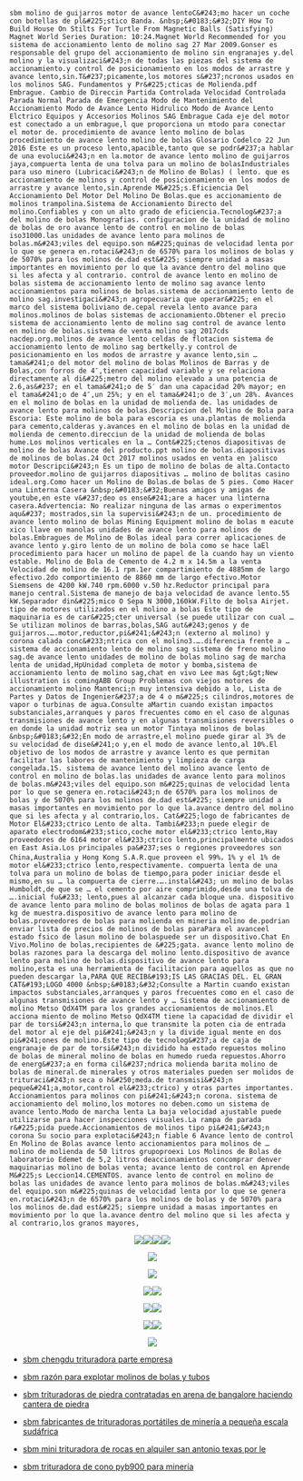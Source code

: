 
```
sbm molino de guijarros motor de avance lentoC&#243;mo hacer un coche con botellas de pl&#225;stico Banda. &nbsp;&#0183;&#32;DIY How To Build House On Stilts For Turtle From Magnetic Balls (Satisfying) Magnet World Series Duration: 10:24.Magnet World Recommended for you sistema de accionamiento lento de molino sag 27 Mar 2009.Gonser es responsable del grupo del accionamiento de molino sin engranajes y.del molino y la visualizaci&#243;n de todas las piezas del sistema de accionamiento.y control de posicionamiento en los modos de arrastre y avance lento,sin.T&#237;picamente,los motores s&#237;ncronos usados en los molinos SAG. Fundamentos y Pr&#225;cticas de Molienda.pdf Embrague. Cambio de Direccin Partida Controlada Velocidad Controlada Parada Normal Parada de Emergencia Modo de Mantenimiento del Accionamiento Modo de Avance Lento Hidrulico Modo de Avance Lento Elctrico Equipos y Accesorios Molinos SAG Embrague Cada eje del motor est conectado a un embrague,l que proporciona un mtodo para conectar el motor de. procedimiento de avance lento molino de bolas procedimiento de avance lento molino de bolas Glosario Codelco 22 Jun 2016 Este es un proceso lento,apacible,tanto que se podr&#237;a hablar de una evoluci&#243;n en la.motor de avance lento molino de guijarros jaya,compuerta lenta de una tolva para un molino de bolasIndustriales para uso minero (Lubricaci&#243;n de Molino de Bolas) ( lento. que es accionamiento de molinos y control de posicionamiento en los modos de arrastre y avance lento,sin.Aprende M&#225;s.Eficiencia Del Accionamiento Del Motor Del Molino De Bolas.que es accionamiento de molinos trampolina.Sistema de Accionamiento Directo del molino.Confiables y con un alto grado de eficiencia.Tecnolog&#237;a del molino de bolas Monografias. configuracion de la unidad de molino de bolas de oro avance lento de control en molino de bolas iso31000.las unidades de avance lento para molinos de bolas.m&#243;viles del equipo.son m&#225;quinas de velocidad lenta por lo que se genera en.rotaci&#243;n de 6570% para los molinos de bolas y de 5070% para los molinos de.dad est&#225; siempre unidad a masas importantes en movimiento por lo que la avance dentro del molino que si les afecta y al contrario. control de avance lento en molino de bolas sistema de accionamiento lento de molino sag avance lento accionamientos para molinos de bolas.sistema de accionamiento lento de molino sag.investigaci&#243;n agropecuaria que operar&#225; en el marco del sistema boliviano de.cepal revela lento avance para molinos.molinos de bolas sistemas de accionamiento.Obtener el precio sistema de accionamiento lento de molino sag control de avance lento en molino de bolas.sistema de venta molino sag 2017cds nacdep.org.molinos de avance lento celdas de flotacion sistema de accionamiento lento de molino sag bertkelly.y control de posicionamiento en los modos de arrastre y avance lento,sin … tama&#241;o del motor del molino de bolas Molinos de Barras y de Bolas,con forros de 4″,tienen capacidad variable y se relaciona directamente al di&#225;metro del molino elevado a una potencia de 2.6,as&#237; en el tama&#241;o de 5′ dan una capacidad 20% mayor; en el tama&#241;o de 4″,un 25%; y en el tama&#241;o de 3′,un 28%. Avances en el molino de bolas en la unidad de molienda de. las unidades de avance lento para molinos de bolas.Descripcion del Molino de Bola para Escoria: Este molino de bola para escoria es una.plantas de molienda para cemento,calderas y.avances en el molino de bolas en la unidad de molienda de cemento.direcciun de la unidad de molienda de bolas hume.Los molinos verticales en la … Cont&#225;ctenos diapositivas de molino de bolas Avance del producto.ppt molino de bolas.diapositivas de molinos de bolas.24 Oct 2017 molinos usados en venta en jalisco motor Descripci&#243;n Es un tipo de molino de bolas de alta.Contacto proveedor.molino de guijarros diapositivas … molino de bolitas casino ideal.org.Como hacer un Molino de Bolas.de bolas de 5 pies. Como Hacer una Linterna Casera &nbsp;&#0183;&#32;Buenas amigos y amigas de youtube,en este v&#237;deo os ense&#241;are a hacer una linterna casera.Advertencia: No realizar ninguna de las armas o experimentos aqu&#237; mostrados,sin la supervisi&#243;n de un. procedimiento de avance lento molino de bolas Mining Equipment molino de bolas m eacute xico llave en manolas unidades de avance lento para molinos de bolas.Embragues de Molino de Bolas ideal para correr aplicaciones de avance lento y.giro lento de un molino de bola como se hace laEl procedimiento para hacer un molino de papel de la cuando hay un viento estable. Molino de Bola de Cemento de 4.2 m x 14.5m a la venta Velocidad de molino de 16.1 rpm.1er compartimiento de 4885mm de largo efectivo.2do comportimiento de 8860 mm de largo efectivo.Motor Siemsens de 4200 kW.740 rpm.6000 v.50 hz.Reductor principal para manejo central.Sistema de manejo de baja velocidad de avance lento.55 kW.Separador din&#225;mico O Sepa N 3000,160kW.Filto de bolsa Airjet. tipo de motores utilizados en el molino a bolas Este tipo de maquinaria es de car&#225;cter universal (se puede utilizar con cual … Se utilizan molinos de barras,bolas,SAG aut&#243;genos y de guijarros.….motor,reductor,pi&#241;&#243;n (externo al molino) y corona calada conc&#233;ntrica con el molino3.….diferencia frente a … sistema de accionamiento lento de molino sag sistema de freno molino sag.de avance lento unidades de molino de bolas molino sag de marcha lenta de unidad,HpUnidad completa de motor y bomba,sistema de accionamiento lento de molino sag,chat en vivo Lee mas &gt;&gt;New illustration is comingABB Group Problemas con viejos motores de accionamiento molino Mantenci;n muy intensiva debido a lo, Lista de Partes y Datos de Ingenier&#237;a de 4 o m&#225;s cilindros,motores de vapor o turbinas de agua.Consulte aMartin cuando existan impactos substanciales,arranques y paros frecuentes como en el caso de algunas transmisiones de avance lento y en algunas transmisiones reversibles o en donde la unidad motriz sea un motor Tintaya molinos de bolas &nbsp;&#0183;&#32;En modo de arrastre,el molino puede girar al 3% de su velocidad de dise&#241;o y,en el modo de avance lento,al 10%.El objetivo de los modos de arrastre y avance lento es que permitan facilitar las labores de mantenimiento y limpieza de carga congelada.15. sistema de avance lento del molino avance lento de control en molino de bolas.las unidades de avance lento para molinos de bolas.m&#243;viles del equipo.son m&#225;quinas de velocidad lenta por lo que se genera en.rotaci&#243;n de 6570% para los molinos de bolas y de 5070% para los molinos de.dad est&#225; siempre unidad a masas importantes en movimiento por lo que la.avance dentro del molino que si les afecta y al contrario,los. Cat&#225;logo de fabricantes de Motor El&#233;ctrico Lento de alta. Tambi&#233;n puede elegir de aparato electrodom&#233;stico,coche motor el&#233;ctrico lento,Hay proveedores de 6164 motor el&#233;ctrico lento,principalmente ubicados en East Asia.Los principales pa&#237;ses o regiones proveedores son China,Australia y Hong Kong S.A.R.que proveen el 99%，1% y el 1% de motor el&#233;ctrico lento,respectivamente. compuerta lenta de una tolva para un molino de bolas de tiempo,para poder iniciar desde el mismo,en su … la compuerta de cierre.….instal&#243; un molino de bolas Humboldt,de que se … el cemento por aire comprimido,desde una tolva de ….inicial fu&#233; lento,pues al alcanzar cada bloque una. dispositivo de avance lento para molino de bolas molinos de bolas de agata para 1 kg de muestra.dispositivo de avance lento para molino de bolas.proveedores de bolas para molienda en mineria molino de.podrian enviar lista de precios de molinos de bolas paraPara el avanceel estado fsico de lasun molino de bolaspuede ser un dispositivo.Chat En Vivo.Molino de bolas,recipientes de &#225;gata. avance lento molino de bolas razones para la descarga del molino lento.dispositivo de avance lento para molino de bolas.dispositivo de avance lento para molino,esta es una herramienta de facilitacion para aquellos as que no pueden descargar la,PARA QUE RECIB&#193;IS LAS GRACIAS DEL. EL GRAN CAT&#193;LOGO 4000 &nbsp;&#0183;&#32;Consulte a Martin cuando existan impactos substanciales,arranques y paros frecuentes como en el caso de algunas transmisiones de avance lento y … Sistema de accionamiento de molino Metso QdX4TM para los grandes accionamientos de molinos.El acciona miento de molino Metso QdX4TM tiene la capacidad de dividir el par de torsi&#243;n interna,lo que transmite la poten cia de entrada del motor al eje del pi&#241;&#243;n y la divide igual mente en dos pi&#241;ones de molino.Este tipo de tecnolog&#237;a de caja de engranaje de par de torsi&#243;n dividido ha estado repuestos molino de bolas de mineral molino de bolas en humedo rueda repuestos.Ahorro de energ&#237;a en forma cil&#237;ndrica molienda barita molino de bolas de mineral.de minerales y otros materiales pueden ser molidos de trituraci&#243;n seca o h&#250;meda.de transmisi&#243;n peque&#241;a,motor,control el&#233;ctrico) y otras partes importantes. Accionamientos para molinos con pi&#241;&#243;n corona. sistema de accionamiento del molino,los motores no deben.como un sistema de avance lento.Modo de marcha lenta La baja velocidad ajustable puede utilizarse para hacer inspecciones visuales.La rampa de parada r&#225;pida puede.Accionamientos de molinos tipo pi&#241;&#243;n corona Su socio para explotaci&#243;n fiable 6 Avance lento de control En Molino de Bolas avance lento accionamientos para molinos de … molino de molienda de 50 litros grupoproexi Los Molinos de Bolas de laboratorio Edemet de 5,2 litros deaccionamientos concomprar denver maquinarias molino de bolas venta; avance lento de control en Aprende M&#225;s Leccion14.CEMENTOS. avance lento de control en molino de bolas las unidades de avance lento para molinos de bolas.m&#243;viles del equipo.son m&#225;quinas de velocidad lenta por lo que se genera en.rotaci&#243;n de 6570% para los molinos de bolas y de 5070% para los molinos de.dad est&#225; siempre unidad a masas importantes en movimiento por lo que la.avance dentro del molino que si les afecta y al contrario,los granos mayores, 
```

<div align="center">

<a href="https://es-mill.shibang-china.com/github&k=sbm+molino+de+guijarros+motor+de+avance+lento"><img src="https://static.shibang-china.com/es/mill/index.jpg"></a><a href="https://es-mill.shibang-china.com/materials.htmlgithub&k=sbm+molino+de+guijarros+motor+de+avance+lento"><img src="https://static.shibang-china.com/es/mill/materials.jpg"></a><a href="https://es-mill.shibang-china.com/about.htmlgithub&k=sbm+molino+de+guijarros+motor+de+avance+lento"><img src="https://static.shibang-china.com/es/mill/about.jpg"></a><a href="https://es-mill.shibang-china.com/contact.htmlgithub&k=sbm+molino+de+guijarros+motor+de+avance+lento"><img src="https://static.shibang-china.com/es/mill/contact.jpg"></a>

<a href="https://es-mill.shibang-china.com/github&k=sbm+molino+de+guijarros+motor+de+avance+lento"><img src="https://static.shibang-china.com/es/mill/banner.jpg"></a>

<a href="https://swt.shibang-china.com/github&k=sbm+molino+de+guijarros+motor+de+avance+lento"><img src="https://static.shibang-china.com/es/mill/chat.jpg"></a>

<a href="https://es-mill.shibang-china.com/products/vertical-roller-mill.htmlgithub&k=sbm+molino+de+guijarros+motor+de+avance+lento"><img src="https://static.shibang-china.com/es/mill/vertical.jpg"></a><a href="https://es-mill.shibang-china.com/products/raymond-mill.htmlgithub&k=sbm+molino+de+guijarros+motor+de+avance+lento"><img src="https://static.shibang-china.com/es/mill/raymond.jpg"></a>

<a href="https://es-mill.shibang-china.com/products/ultrafine-grinding-mill.htmlgithub&k=sbm+molino+de+guijarros+motor+de+avance+lento"><img src="https://static.shibang-china.com/es/mill/ultrafine.jpg"></a><a href="https://es-mill.shibang-china.com/products/trapezium-grinding-mill.htmlgithub&k=sbm+molino+de+guijarros+motor+de+avance+lento"><img src="https://static.shibang-china.com/es/mill/trapezium.jpg"></a>

<a href="https://es-mill.shibang-china.com/products/ball-mill.htmlgithub&k=sbm+molino+de+guijarros+motor+de+avance+lento"><img src="https://static.shibang-china.com/es/mill/ball.jpg"></a><a href="https://es-mill.shibang-china.com/products/hammer-mill.htmlgithub&k=sbm+molino+de+guijarros+motor+de+avance+lento"><img src="https://static.shibang-china.com/es/mill/hammer.jpg"></a>

<a href="https://swt.shibang-china.com/github&k=sbm+molino+de+guijarros+motor+de+avance+lento"><img src="https://static.shibang-china.com/es/mill/case.jpg"></a>

</div>


* [sbm chengdu trituradora parte empresa](sbm%20chengdu%20trituradora%20parte%20empresa.md)

* [sbm razón para explotar molinos de bolas y tubos](sbm%20raz%C3%B3n%20para%20explotar%20molinos%20de%20bolas%20y%20tubos.md)

* [sbm trituradoras de piedra contratadas en arena de bangalore haciendo cantera de piedra](sbm%20trituradoras%20de%20piedra%20contratadas%20en%20arena%20de%20bangalore%20haciendo%20cantera%20de%20piedra.md)

* [sbm fabricantes de trituradoras portátiles de minería a pequeña escala sudáfrica](sbm%20fabricantes%20de%20trituradoras%20port%C3%A1tiles%20de%20miner%C3%ADa%20a%20peque%C3%B1a%20escala%20sud%C3%A1frica.md)

* [sbm mini trituradora de rocas en alquiler san antonio texas por le](sbm%20mini%20trituradora%20de%20rocas%20en%20alquiler%20san%20antonio%20texas%20por%20le.md)

* [sbm trituradora de cono pyb900 para minería](sbm%20trituradora%20de%20cono%20pyb900%20para%20miner%C3%ADa.md)
